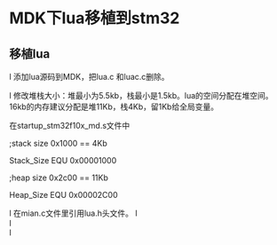 # MDK下lua移植到stm32

## 移植lua

l  添加lua源码到MDK，把lua.c 和luac.c删除。

l  修改堆栈大小：堆最小为5.5kb，栈最小是1.5kb。lua的空间分配在堆空间。16kb的内存建议分配是堆11Kb，栈4Kb，留1Kb给全局变量。

在startup_stm32f10x_md.s文件中

;stack size 0x1000 == 4Kb

Stack_Size     EQU     0x00001000

;heap size 0x2c00 == 11Kb

Heap_Size       EQU     0x00002C00

l  在mian.c文件里引用lua.h头文件。
l  
l  
l  